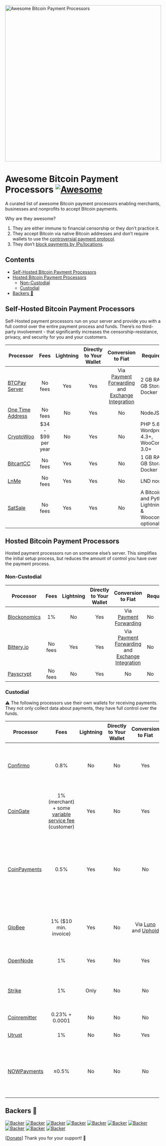 <img src="media/logo.svg" alt="Awesome Bitcoin Payment Processors" width="500" />

Awesome Bitcoin Payment Processors [![Awesome](https://awesome.re/badge-flat.svg)](https://awesome.re)
======================================================================================================

A curated list of awesome Bitcoin payment processors enabling merchants, businesses and nonprofits to accept Bitcoin payments.

Why are they awesome?

1.  They are either immune to financial censorship or they don’t practice it.
2.  They accept Bitcoin via native Bitcoin addresses and don’t require wallets to use the [controversial payment protocol](https://blog.samouraiwallet.com/post/169222582782/bitpay-qr-codes-are-no-longer-valid-important).
3.  They don’t [block payments by IPs/locations](https://twitter.com/alex_kaul/status/1090211252331208705).

Contents
--------

-   [Self-Hosted Bitcoin Payment Processors](#self-hosted-bitcoin-payment-processors)
-   [Hosted Bitcoin Payment Processors](#hosted-bitcoin-payment-processors)
    -   [Non-Custodial](#non-custodial)
    -   [Custodial](#custodial)
-   [Backers 💝](#backers-)

Self-Hosted Bitcoin Payment Processors
--------------------------------------

Self-Hosted payment processors run on your server and provide you with a full control over the entire payment process and funds. There’s no third-party involvement - that significantly increases the censorship-resistance, privacy, and security for you and your customers.

<table style="width:98%;"><colgroup><col style="width: 10%" /><col style="width: 7%" /><col style="width: 13%" /><col style="width: 30%" /><col style="width: 24%" /><col style="width: 14%" /></colgroup><thead><tr class="header"><th>Processor</th><th style="text-align: center;">Fees</th><th style="text-align: center;">Lightning</th><th style="text-align: center;">Directly to Your Wallet</th><th style="text-align: center;">Conversion to Fiat</th><th>Requirements</th></tr></thead><tbody><tr class="odd"><td><a href="https://btcpayserver.org/">BTCPay Server</a></td><td style="text-align: center;">No fees</td><td style="text-align: center;">Yes</td><td style="text-align: center;">Yes</td><td style="text-align: center;">Via <a href="https://www.blockonomics.co/views/payment_forwarding.html">Payment Forwarding</a> and <a href="https://redbtc.org/flows/integrations/kraken-exchange/">Exchange Integration</a></td><td>2 GB RAM, 80 GB Storage, Docker</td></tr><tr class="even"><td><a href="https://github.com/alexk111/One-Time-Address">One Time Address</a></td><td style="text-align: center;">No fees</td><td style="text-align: center;">No</td><td style="text-align: center;">Yes</td><td style="text-align: center;">No</td><td>NodeJS</td></tr><tr class="odd"><td><a href="https://www.cryptowoo.com/">CryptoWoo</a></td><td style="text-align: center;">$34 - $99 per year</td><td style="text-align: center;">No</td><td style="text-align: center;">Yes</td><td style="text-align: center;">No</td><td>PHP 5.6+, Wordpress 4.3+, WooCommerce 3.0+</td></tr><tr class="even"><td><a href="https://bitcartcc.com">BitcartCC</a></td><td style="text-align: center;">No fees</td><td style="text-align: center;">Yes</td><td style="text-align: center;">Yes</td><td style="text-align: center;">No</td><td>1 GB RAM, 10 GB Storage, Docker</td></tr><tr class="odd"><td><a href="https://github.com/bumi/lnme">LnMe</a></td><td style="text-align: center;">No fees</td><td style="text-align: center;">Yes</td><td style="text-align: center;">Yes</td><td style="text-align: center;">No</td><td>LND node</td></tr><tr class="even"><td><a href="https://github.com/nickfarrow/SatSale">SatSale</a></td><td style="text-align: center;">No fees</td><td style="text-align: center;">Yes</td><td style="text-align: center;">Yes</td><td style="text-align: center;">No</td><td>A Bitcoin node and Python. Lightning node &amp; Woocommerce optional</td></tr></tbody></table>

Hosted Bitcoin Payment Processors
---------------------------------

Hosted payment processors run on someone else’s server. This simplifies the initial setup process, but reduces the amount of control you have over the payment process.

### Non-Custodial

<table style="width:98%;"><colgroup><col style="width: 10%" /><col style="width: 7%" /><col style="width: 13%" /><col style="width: 30%" /><col style="width: 24%" /><col style="width: 14%" /></colgroup><thead><tr class="header"><th>Processor</th><th style="text-align: center;">Fees</th><th style="text-align: center;">Lightning</th><th style="text-align: center;">Directly to Your Wallet</th><th style="text-align: center;">Conversion to Fiat</th><th>Requirements</th></tr></thead><tbody><tr class="odd"><td><a href="https://www.blockonomics.co/merchants">Blockonomics</a></td><td style="text-align: center;">1%</td><td style="text-align: center;">No</td><td style="text-align: center;">Yes</td><td style="text-align: center;">Via <a href="https://www.blockonomics.co/views/payment_forwarding.html">Payment Forwarding</a></td><td>No</td></tr><tr class="even"><td><a href="https://bittery.io/">Bittery.io</a></td><td style="text-align: center;">No fees</td><td style="text-align: center;">Yes</td><td style="text-align: center;">Yes</td><td style="text-align: center;">Via <a href="https://www.blockonomics.co/views/payment_forwarding.html">Payment Forwarding</a> and <a href="https://redbtc.org/flows/integrations/kraken-exchange/">Exchange Integration</a></td><td>No</td></tr><tr class="odd"><td><a href="https://payscrypt.com/">Payscrypt</a></td><td style="text-align: center;">No fees</td><td style="text-align: center;">No</td><td style="text-align: center;">Yes</td><td style="text-align: center;">No</td><td>No</td></tr></tbody></table>

### Custodial

⚠ The following processors use their own wallets for receiving payments. They not only collect data about payments, they have full control over the funds.

<table style="width:98%;"><colgroup><col style="width: 10%" /><col style="width: 7%" /><col style="width: 13%" /><col style="width: 30%" /><col style="width: 24%" /><col style="width: 14%" /></colgroup><thead><tr class="header"><th>Processor</th><th style="text-align: center;">Fees</th><th style="text-align: center;">Lightning</th><th style="text-align: center;">Directly to Your Wallet</th><th style="text-align: center;">Conversion to Fiat</th><th>Requirements</th></tr></thead><tbody><tr class="odd"><td><a href="https://confirmo.net/">Confirmo</a></td><td style="text-align: center;">0.8%</td><td style="text-align: center;">No</td><td style="text-align: center;">No</td><td style="text-align: center;">Yes</td><td>Information about business / website. May require certain documents.</td></tr><tr class="even"><td><a href="https://coingate.com/accept-bitcoin">CoinGate</a></td><td style="text-align: center;">1% (merchant) + some <a href="https://support.coingate.com/en/109/why-does-coingate-charge-service-fee">variable service fee</a> (customer)</td><td style="text-align: center;">Yes</td><td style="text-align: center;">No</td><td style="text-align: center;">Yes</td><td>Requires <a href="https://blog.coingate.com/2019/05/verify-merchant-account-faq">a lot of information and business documents</a>, officially translated in english.</td></tr><tr class="odd"><td><a href="https://www.coinpayments.net/">CoinPayments</a></td><td style="text-align: center;">0.5%</td><td style="text-align: center;">Yes</td><td style="text-align: center;">No</td><td style="text-align: center;">No</td><td>On withdrawal may require a number of forms of identification and will require settlement of any outstanding amounts.</td></tr><tr class="even"><td><a href="https://globee.com/">GloBee</a></td><td style="text-align: center;">1% ($10 min. invoice)</td><td style="text-align: center;">Yes</td><td style="text-align: center;">No</td><td style="text-align: center;">Via <a href="https://www.luno.com">Luno</a> and <a href="https://uphold.com/">Uphold</a></td><td>Information about business / website. May require certain documents.</td></tr><tr class="odd"><td><a href="https://www.opennode.co/">OpenNode</a></td><td style="text-align: center;">1%</td><td style="text-align: center;">Yes</td><td style="text-align: center;">No</td><td style="text-align: center;">Yes</td><td>Requires <a href="https://help.opennode.com/en/articles/3654899-kyc-and-kyb-requirements">KYC/KYB documents</a></td></tr><tr class="even"><td><a href="https://strike.acinq.co/">Strike</a></td><td style="text-align: center;">1%</td><td style="text-align: center;">Only</td><td style="text-align: center;">No</td><td style="text-align: center;">No</td><td>For companies, the name of a company and a physical address.</td></tr><tr class="odd"><td><a href="https://coinremitter.com/">Coinremitter</a></td><td style="text-align: center;">0.23% + 0.0001</td><td style="text-align: center;">No</td><td style="text-align: center;">No</td><td style="text-align: center;">No</td><td>No</td></tr><tr class="even"><td><a href="https://utrust.com/">Utrust</a></td><td style="text-align: center;">1%</td><td style="text-align: center;">No</td><td style="text-align: center;">No</td><td style="text-align: center;">Yes</td><td>Require certain documents.</td></tr><tr class="odd"><td><a href="https://nowpayments.io/">NOWPayments</a></td><td style="text-align: center;">≤0.5%</td><td style="text-align: center;">No</td><td style="text-align: center;">No</td><td style="text-align: center;">No</td><td>KYC/AML procedure applied to certain clients, wallet addresses and select assets.</td></tr></tbody></table>

Backers 💝
---------

[![Backer](https://mynode.alexkaul.com/gh-backer/top/0/avatar/60)](https://mynode.alexkaul.com/gh-backer/top/0/profile) [![Backer](https://mynode.alexkaul.com/gh-backer/top/1/avatar/60)](https://mynode.alexkaul.com/gh-backer/top/1/profile) [![Backer](https://mynode.alexkaul.com/gh-backer/top/2/avatar/60)](https://mynode.alexkaul.com/gh-backer/top/2/profile) [![Backer](https://mynode.alexkaul.com/gh-backer/top/3/avatar/60)](https://mynode.alexkaul.com/gh-backer/top/3/profile) [![Backer](https://mynode.alexkaul.com/gh-backer/top/4/avatar/60)](https://mynode.alexkaul.com/gh-backer/top/4/profile) [![Backer](https://mynode.alexkaul.com/gh-backer/top/5/avatar/60)](https://mynode.alexkaul.com/gh-backer/top/5/profile) [![Backer](https://mynode.alexkaul.com/gh-backer/top/6/avatar/60)](https://mynode.alexkaul.com/gh-backer/top/6/profile) [![Backer](https://mynode.alexkaul.com/gh-backer/top/7/avatar/60)](https://mynode.alexkaul.com/gh-backer/top/7/profile) [![Backer](https://mynode.alexkaul.com/gh-backer/top/8/avatar/60)](https://mynode.alexkaul.com/gh-backer/top/8/profile) [![Backer](https://mynode.alexkaul.com/gh-backer/top/9/avatar/60)](https://mynode.alexkaul.com/gh-backer/top/9/profile)

\[[Donate](https://mynode.alexkaul.com/gh-donate)\] Thank you for your support! 🙌
